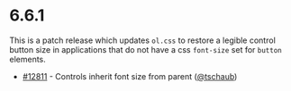 # 6.6.1

This is a patch release which updates `ol.css` to restore a legible control button size in applications that do not have a css `font-size` set for `button` elements.

 * [#12811](https://github.com/openlayers/openlayers/pull/12811) - Controls inherit font size from parent ([@tschaub](https://github.com/tschaub))